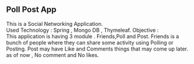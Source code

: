 Poll Post App 
--

This is a Social Networking Application.  
Used Technology : Spring , Mongo DB , Thymeleaf. 
Objective :   
	This application is having 3 module . Friends,Poll and Post. Friends is a bunch of people where they can share some activity using Polling or Posting.
Post may have Like and Comments things that may come up later. as of now , No comment and No likes.

